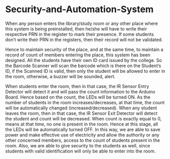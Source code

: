 # Security-and-Automation-System

When any person enters the library/study room or any other place where this system is being 
preinstalled, then he/she will have to write their respective PRN in the register to mark their presence. If 
some students don’t write their PRN in the registers, then their record will not be validated.

 Hence to maintain security of the place, and at the same time, to maintain a record of count of 
members entering the place, this system has been designed. 
 All the students have their own ID card issued by the college. So the Barcode Scanner will scan the 
barcode which is there on the Student’s ID, if the Scanned ID is valid, then only the 
student will be allowed to enter in the room, otherwise, a buzzer will be sounded, alert.
 
When students enter the room, then in that case, the IR Sensor Entry Detector will detect it and 
will pass the count information to the Arduino Board. Hence based on the count, the LEDs will be turned 
ON. As the number of students in the room increases/decreases, at that time, the count will be 
automatically changed (increased/decreased). 
When any student leaves the room, then in that case, the IR Sensor Exit Detector will detect the 
student and count will be decreased. When count is exactly equal to 0, means at that time, no one is 
present in the room. Hence at this stage, all the LEDs will be automatically turned OFF.
In this way, we are able to save power and make effective use of electricity and allow the authority 
or any other concerned members, access to the count of students present in the room. Also, we are able to 
give security to the students as well, since students with valid identification will only be able to enter into 
the room. 
